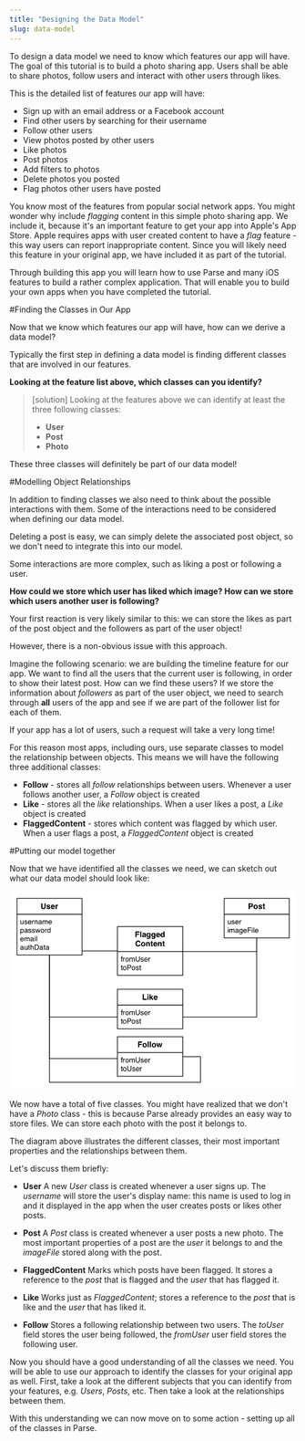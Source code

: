 ```yaml
---
title: "Designing the Data Model"
slug: data-model
---
```


To design a data model we need to know which features our app will have. The goal of this tutorial is to build a photo sharing app. Users shall be able to share photos, follow users and interact with other users through likes.

This is the detailed list of features our app will have:

- Sign up with an email address or a Facebook account
- Find other users by searching for their username
- Follow other users
- View photos posted by other users
- Like photos
- Post photos
- Add filters to photos
- Delete photos you posted
- Flag photos other users have posted

You know most of the features from popular social network apps. You might wonder why include *flagging* content in this simple photo sharing app. We include it, because it's an important feature to get your app into Apple's App Store. Apple requires apps with user created content to have a *flag* feature - this way users can report inappropriate content. Since you will likely need this feature in your original app, we have included it as part of the tutorial.

Through building this app you will learn how to use Parse and many iOS features to build a rather complex application. That will enable you to build your own apps when you have completed the tutorial.

#Finding the Classes in Our App

Now that we know which features our app will have, how can we derive a data model?

Typically the first step in defining a data model is finding different classes that are involved in our features.

**Looking at the feature list above, which classes can you identify?**

> [solution]
Looking at the features above we can identify at least the three following classes:
>
>- **User**
>- **Post**
>- **Photo**

These three classes will definitely be part of our data model!

#Modelling Object Relationships

In addition to finding classes we also need to think about the possible interactions with them. Some of the interactions need to be considered when defining our data model.

Deleting a post is easy, we can simply delete the associated post object, so we don't need to integrate this into our model.

Some interactions are more complex, such as liking a post or following a user.

**How could we store which user has liked which image? How can we store which users another user is following?**

Your first reaction is very likely similar to this: we can store the likes as part of the post object and the followers as part of the user object!

However, there is a non-obvious issue with this approach.

Imagine the following scenario: we are building the timeline feature for our app. We want to find all the users that the current user is following, in order to show their latest post. How can we find these users? If we store the information about *followers* as part of the user object, we need to search through **all** users of the app and see if we are part of the follower list for each of them.

If your app has a lot of users, such a request will take a very long time!

For this reason most apps, including ours, use separate classes to model the relationship between objects. This means we will have the following three additional classes:

- **Follow** - stores all *follow* relationships between users. Whenever a user follows another user, a *Follow* object is created
- **Like** - stores all the *like* relationships. When a user likes a post, a *Like* object is created
- **FlaggedContent** - stores which content was flagged by which user. When a user flags a post, a *FlaggedContent* object is created

#Putting our model together

Now that we have identified all the classes we need, we can sketch out what our data model should look like:

![image](ER.png)

We now have a total of five classes. You might have realized that we don't have a *Photo* class - this is because Parse already provides an easy way to store files. We can store each photo with the post it belongs to.

The diagram above illustrates the different classes, their most important properties and the relationships between them.

Let's discuss them briefly:

- **User**
A new *User* class is created whenever a user signs up. The *username* will store the user's display name: this name is used to log in and it displayed in the app when the user creates posts or likes other posts.

- **Post**
A *Post* class is created whenever a user posts a new photo. The most important properties of a post are the *user* it belongs to and the *imageFile* stored along with the post.

- **FlaggedContent**
Marks which posts have been flagged. It stores a reference to the *post* that is flagged and the *user* that has flagged it.

- **Like**
Works just as *FlaggedContent*; stores a reference to the *post* that is like and the *user* that has liked it.

- **Follow**
Stores a following relationship between two users. The *toUser* field stores the user being followed, the *fromUser* user field stores the following user.

Now you should have a good understanding of all the classes we need. You will be able to use our approach to identify the classes for your original app as well. First, take a look at the different subjects that you can identify from your features, e.g. *Users*, *Posts*, etc. Then take a look at the relationships between them.

With this understanding we can now move on to some action - setting up all of the classes in Parse.
